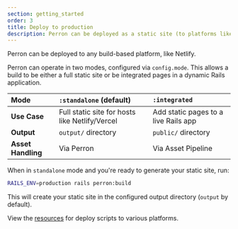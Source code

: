 ```yaml
---
section: getting_started
order: 3
title: Deploy to production
description: Perron can be deployed as a static site (to platforms like Netlify) or within your production Rails app.
---
```


Perron can be deployed to any build-based platform, like Netlify.

Perron can operate in two modes, configured via `config.mode`. This allows a build to be either a full static site or be integrated pages in a dynamic Rails application.

| **Mode** | `:standalone` (default) | `:integrated` |
| :--- | :--- | :--- |
| **Use Case** | Full static site for hosts like Netlify/Vercel | Add static pages to a live Rails app |
| **Output** | `output/` directory | `public/` directory |
| **Asset Handling** | Via Perron | Via Asset Pipeline |

When in `standalone` mode and you're ready to generate your static site, run:
```bash
RAILS_ENV=production rails perron:build
```

This will create your static site in the configured output directory (`output` by default).

View the [resources](/resources/) for deploy scripts to various platforms.
